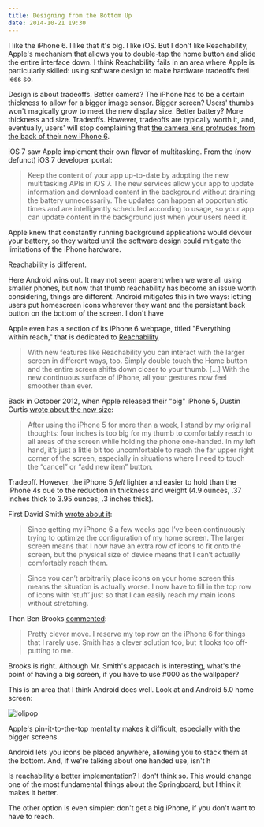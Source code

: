 ```yaml
---
title: Designing from the Bottom Up
date: 2014-10-21 19:30
---
```

I like the iPhone 6. I like that it's big. I like iOS. But I don't like Reachability, Apple's mechanism that allows you to double-tap the home button and slide the entire interface down.  I think Reachability fails in an area where Apple is particularly skilled: using software design to make hardware tradeoffs feel less so. 

Design is about tradeoffs. Better camera? The iPhone has to be a certain thickness to allow for a bigger image sensor. Bigger screen? Users' thumbs won't magically grow to meet the new display size. Better battery? More thickness and size. Tradeoffs. However, tradeoffs are typically worth it, and, eventually, users' will stop complaining that [the camera lens protrudes from the back of their new iPhone 6](https://brooksreview.net/2014/09/the-bump/). 

iOS 7 saw Apple implement their own flavor of multitasking. From the (now defunct) iOS 7 developer portal: 

> Keep the content of your app up-to-date by adopting the new multitasking APIs in iOS 7. The new services allow your app to update information and download content in the background without draining the battery unnecessarily. The updates can happen at opportunistic times and are intelligently scheduled according to usage, so your app can update content in the background just when your users need it.

Apple knew that constantly running background applications would devour your battery, so they waited until the software design could mitigate the limitations of the iPhone hardware. 

Reachability is different. 

Here Android wins out. It may not seem aparent when we were all using smaller phones, but now that thumb reachability has become an issue worth considering, things are different. Android mitigates this in two ways: letting users put homescreen icons wherever they want and the persistant back button on the bottom of the screen. I don't have 

Apple even has a section of its iPhone 6 webpage, titled "Everything within reach," that is dedicated to [Reachability](https://www.apple.com/iphone-6/design/)

> With new features like Reachability you can interact with the larger screen in different ways, too. Simply double touch the Home button and the entire screen shifts down closer to your thumb. [...] With the new continuous surface of iPhone, all your gestures now feel smoother than ever.

Back in October 2012, when Apple released their "big" iPhone 5, Dustin Curtis [wrote about the new size](http://dcurt.is/4-inches): 

> After using the iPhone 5 for more than a week, I stand by my original thoughts: four inches is too big for my thumb to comfortably reach to all areas of the screen while holding the phone one-handed. In my left hand, it’s just a little bit too uncomfortable to reach the far upper right corner of the screen, especially in situations where I need to touch the “cancel” or “add new item” button. 

Tradeoff. However, the iPhone 5 _felt_ lighter and easier to hold than the iPhone 4s due to the reduction in thickness and weight (4.9 ounces, .37 inches thick to 3.95 ounces, .3 inches thick). 

First David Smith [wrote about it](http://david-smith.org): 

> Since getting my iPhone 6 a few weeks ago I’ve been continuously trying to optimize the configuration of my home screen. The larger screen means that I now have an extra row of icons to fit onto the screen, but the physical size of device means that I can’t actually comfortably reach them.

> Since you can’t arbitrarily place icons on your home screen this means the situation is actually worse. I now have to fill in the top row of icons with ‘stuff’ just so that I can easily reach my main icons without stretching.

Then Ben Brooks [commented](https://brooksreview.net/2014/10/invisible-ios-home-screen-icons/): 

> Pretty clever move. I reserve my top row on the iPhone 6 for things that I rarely use. Smith has a clever solution too, but it looks too off-putting to me.

Brooks is right. Although Mr. Smith's approach is interesting, what's the point of having a big screen, if you have to use #000 as the wallpaper? 

This is an area that I think Android does well. Look at and Android 5.0 home screen: 

![lolipop](http://cdn2.vox-cdn.com/entry_photo_images/12887594/DSCF9613_verge_super_wide.jpg)

Apple's pin-it-to-the-top mentality makes it difficult, especially with the bigger screens. 

Android lets you icons be placed anywhere, allowing you to stack them at the bottom. And, if we're talking about one handed use, isn't h

Is reachability a better implementation? I don't think so. This would change one of the most fundamental things about the Springboard, but I think it makes it better. 

The other option is even simpler: don't get a big iPhone, if you don't want to have to reach. 